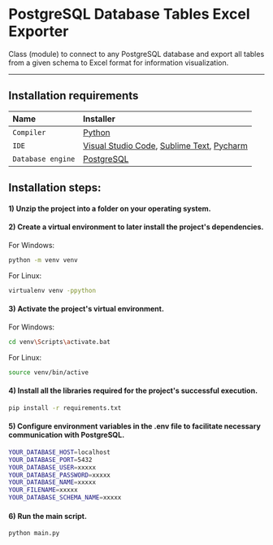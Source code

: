 # PostgreSQL Database Tables Excel Exporter
Class (module) to connect to any PostgreSQL database and export all tables from a given schema to Excel format for information visualization.

---
## Installation requirements

| Name                   | Installer                                                                                                                                                                                                                     |
|:-------------------------|:-------------------------------------------------------------------------------------------------------------------------------------------------------------------------------------------------------------------------------| 
| `Compiler`             | [Python](https://www.python.org/downloads/release/ "Python")                                                                                                                                                      |
| `IDE`    | [Visual Studio Code](https://code.visualstudio.com/ "Visual Studio Code"), [Sublime Text](https://www.sublimetext.com/ "Sublime Text"), [Pycharm](https://www.jetbrains.com/es-es/pycharm/download/#section=windows "Pycharm") |
| `Database engine` | [PostgreSQL](https://www.enterprisedb.com/downloads/postgres-postgresql-downloads "PostgreSQL") |

## Installation steps:

#### 1) Unzip the project into a folder on your operating system.

#### 2) Create a virtual environment to later install the project's dependencies.

For Windows:

```bash
python -m venv venv 
```

For Linux:

```bash
virtualenv venv -ppython
```

#### 3) Activate the project's virtual environment.

For Windows:

```bash
cd venv\Scripts\activate.bat 
```

For Linux:

```bash
source venv/bin/active
```

#### 4) Install all the libraries required for the project's successful execution.

```bash
pip install -r requirements.txt
```

#### 5) Configure environment variables in the .env file to facilitate necessary communication with PostgreSQL.

```bash
YOUR_DATABASE_HOST=localhost
YOUR_DATABASE_PORT=5432
YOUR_DATABASE_USER=xxxxx
YOUR_DATABASE_PASSWORD=xxxxx
YOUR_DATABASE_NAME=xxxxx
YOUR_FILENAME=xxxxx
YOUR_DATABASE_SCHEMA_NAME=xxxxx
```
#### 6) Run the main script.

```bash
python main.py
```
